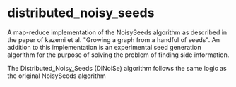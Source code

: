 # distributed_noisy_seeds
A map-reduce implementation of the NoisySeeds algorithm as described in the paper of kazemi et al. "Growing a graph from a handful of seeds". An addition to this implementation is an experimental seed generation algorithm for the purpose of solving the problem of finding side information.

The Distributed_Noisy_Seeds (DiNoiSe) algorithm follows the same logic as the original NoisySeeds algorithm
